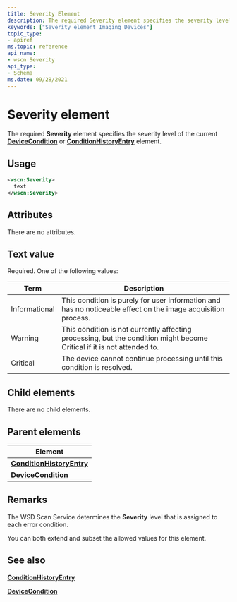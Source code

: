 ```yaml
---
title: Severity Element
description: The required Severity element specifies the severity level of the current DeviceCondition or ConditionHistoryEntry element.
keywords: ["Severity element Imaging Devices"]
topic_type:
- apiref
ms.topic: reference
api_name:
- wscn Severity
api_type:
- Schema
ms.date: 09/28/2021
---
```


# Severity element

The required **Severity** element specifies the severity level of the current [**DeviceCondition**](devicecondition.md) or [**ConditionHistoryEntry**](conditionhistoryentry.md) element.

## Usage

```xml
<wscn:Severity>
  text
</wscn:Severity>
```

## Attributes

There are no attributes.

## Text value

Required. One of the following values:

| Term | Description |
|--|--|
| Informational | This condition is purely for user information and has no noticeable effect on the image acquisition process. |
| Warning | This condition is not currently affecting processing, but the condition might become Critical if it is not attended to. |
| Critical | The device cannot continue processing until this condition is resolved. |

## Child elements

There are no child elements.

## Parent elements

| Element |
|--|
| [**ConditionHistoryEntry**](conditionhistoryentry.md) |
| [**DeviceCondition**](devicecondition.md) |

## Remarks

The WSD Scan Service determines the **Severity** level that is assigned to each error condition.

You can both extend and subset the allowed values for this element.

## See also

[**ConditionHistoryEntry**](conditionhistoryentry.md)

[**DeviceCondition**](devicecondition.md)

